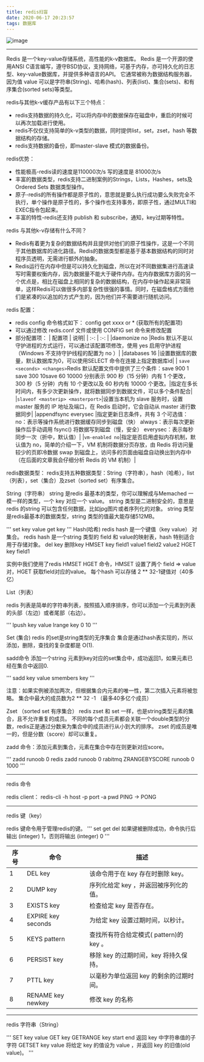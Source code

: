 ```yaml
---
title: redis扫盲
date: 2020-06-17 20:23:57
tags: 数据库
---
```


![image](https://images.pexels.com/photos/4507967/pexels-photo-4507967.jpeg?auto=compress&cs=tinysrgb&dpr=1&w=500)

---

Redis 是一个key-value存储系统，高性能的k-v数据库。
Redis 是一个开源的使用ANSI C语言编写，遵守BSD协议，支持网络，可基于内存，亦可持久化的日志型、key-value数据库，并提供多种语言的API。
它通常被称为数据结构服务器，因为值 value 可以是字符串(String)、哈希(hash)、列表(list)、集合(sets)、和有序集合(sorted sets)等类型。

redis与其他k-v缓存产品有以下三个特点：
- redis支持数据的持久化，可以将内存中的数据保存在磁盘中，重启的时候可以再次加载进行使用。
- redis不仅仅支持简单的k-v类型的数据，同时提供list，set，zset，hash 等数据结构的存储。
- redis支持数据的备份，即master-slave 模式的数据备份。

redis优势：
- 性能极高-redis读的速度是110000次/s 写的速度是 81000次/s
- 丰富的数据类型，redis支持二进制案例的Strings，Lists，Hashes，sets及Ordered Sets 数据类型操作。
- 原子-redis的所有操作都是原子性的，意思就是要么执行成功要么失败完全不执行，单个操作是原子性的，多个操作也支持事务，即原子性，通过MULTI和EXEC指令包起来。
- 丰富的特性-redis还支持 publish 和 subscribe，通知，key过期等特性。

redis 与其他k-v存储有什么不同？
- Redis有着更为复杂的数据结构并且提供对他们的原子性操作，这是一个不同于其他数据库的进化路径。Redis的数据类型都是基于基本数据结构的同时对程序员透明，无需进行额外的抽象。
- Redis运行在内存中但是可以持久化到磁盘，所以在对不同数据集进行高速读写时需要权衡内存，因为数据量不能大于硬件内存。在内存数据库方面的另一个优点是，相比在磁盘上相同的复杂的数据结构，在内存中操作起来非常简单，这样Redis可以做很多内部复杂性很强的事情。同时，在磁盘格式方面他们是紧凑的以追加的方式产生的，因为他们并不需要进行随机访问。

redis 配置：
- redis config 命令格式如下： config get xxxx or * (获取所有的配置项)
- 可以通过修改  redis.conf 文件或使用 CONFIG set 命令来修改配置
- 部分配置项：
| 配置项 | 说明|
| :-: | :-: |
|daemonize no	|Redis 默认不是以守护进程的方式运行，可以通过该配置项修改，使用 yes 启用守护进程（Windows 不支持守护线程的配置为 no ）|
|databases 16	|设置数据库的数量，默认数据库为0，可以使用SELECT 命令在连接上指定数据库id|
| `save <seconds> <changes>`Redis 默认配置文件中提供了三个条件：save 900 1 save 300 10save 60 10000 分别表示 900 秒（15 分钟）内有 1 个更改，300 秒（5 分钟）内有 10 个更改以及 60 秒内有 10000 个更改。|指定在多长时间内，有多少次更新操作，就将数据同步到数据文件，可以多个条件配合|
|`slaveof <masterip> <masterport>`|设置当本机为 slave 服务时，设置 master 服务的 IP 地址及端口，在 Redis 启动时，它会自动从 master 进行数据同步|
|appendfsync everysec	|指定更新日志条件，共有 3 个可选值： no：表示等操作系统进行数据缓存同步到磁盘（快） always：表示每次更新操作后手动调用 fsync() 将数据写到磁盘（慢，安全） everysec：表示每秒同步一次（折中，默认值）|
|`vm-enabled no`|指定是否启用虚拟内存机制，默认值为 no，简单的介绍一下，VM 机制将数据分页存放，由 Redis 将访问量较少的页即冷数据 swap 到磁盘上，访问多的页面由磁盘自动换出到内存中（在后面的文章我会仔细分析 Redis 的 VM 机制）|

redis数据类型：
redis支持五种数据类型：String（字符串），hash（哈希），list（列表），set（集合）及zset（sorted set）有序集合。

String（字符串）
string 是redis 最基本的类型，你可以理解成与Memached 一模一样的类型，一个 key 对应一个 value。
string 类型是二进制安全的，意思是 redis 的string 可以包含任何数据，比如jpg图片或者序列化的对象。
string 类型是redis最基本的数据类型，string 类型的值最大能存储512MB。

'''
set key value
get key
'''
Hash(哈希)
redis hash 是一个键值（key value） 对集合。
redis hash 是一个string 类型的 field 和 value的映射表，hash 特别适合用于存储对象。
del key 删除key
HMSET key field1 value1 field2 value2
HGET key field1

实例中我们使用了redis HMSET HGET 命令，HMSET 设置了两个 field => value 对，HGET 获取field对应的value。
每个hash 可以存储 2 ** 32-1键值对（40多亿）

List（列表）

redis 列表是简单的字符串列表，按照插入顺序排序，你可以添加一个元素到列表的头部（左边）或者尾部（右边）。

'''
lpush key value
lrange key 0 10
'''

Set (集合)
redis 的set是string类型的无序集合
集合是通过hash表实现的，所以添加，删除，查找的复杂度都是 O(1).

sadd命令
添加一个string 元素到key对应的set集合中，成功返回1，如果元素已经在集合中返回0.

'''
sadd key value
smembers key
'''

注意：如果实例被添加两次，但根据集合内元素的唯一性，第二次插入元素将被忽略。
集合中最大的成员数为2 ** 32 -1 （最多40多亿个成员）

Zset （sorted set 有序集合）
redis zset 和 set 一样，也是string类型元素的集合，且不允许重复的成员。
不同的每个成员元素都会关联一个double类型的分数，redis正是通过分数来为集合中的成员进行从小到大的排序。
zset 的成员是唯一的，但是分数（score）却可以重复。

zadd 命令：添加元素到集合，元素在集合中存在则更新对应score。

'''
zadd runoob 0 redis
zadd runoob 0 rabitmq
ZRANGEBYSCORE runoob 0 1000
'''

---

redis 命令

redis client： redis-cli -h host -p port -a pwd
PING -> PONG

---

redis 键（key）

redis 键命令用于管理redis的键。
'''
set
get
del 如果键被删除成功，命令执行后输出 (integer) 1，否则将输出 (integer) 0
'''

|序号|命令|描述|
|----|----|----|
|1| DEL key |该命令用于在 key 存在时删除 key。|
|2| DUMP key | 序列化给定 key ，并返回被序列化的值。 |
|3 | 	EXISTS key | 检查给定 key 是否存在。|
|4 | EXPIRE key seconds | 为给定 key 设置过期时间，以秒计。|
|5 | KEYS pattern | 查找所有符合给定模式( pattern)的 key 。|
|6 | PERSIST key | 移除 key 的过期时间，key 将持久保持。|
|7| PTTL key | 以毫秒为单位返回 key 的剩余的过期时间。|
|8| RENAME key newkey | 修改 key 的名称 |

---
redis 字符串（String）

'''
SET key value
GET key
GETRANGE key start end  返回 key 中字符串值的子字符
GETSET key value 将给定 key 的值设为 value ，并返回 key 的旧值(old value)。
'''









